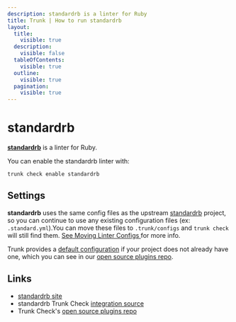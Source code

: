 ```yaml
---
description: standardrb is a linter for Ruby
title: Trunk | How to run standardrb
layout:
  title:
    visible: true
  description:
    visible: false
  tableOfContents:
    visible: true
  outline:
    visible: true
  pagination:
    visible: true
---
```


# standardrb

[**standardrb**](https://github.com/testdouble/standard#readme) is a linter for Ruby.

You can enable the standardrb linter with:

```shell
trunk check enable standardrb
```

## Settings

**standardrb** uses the same config files as the
upstream [standardrb](https://github.com/testdouble/standard#readme) project, so you can continue to use any
existing configuration files (ex: `.standard.yml`).You can move these files to `.trunk/configs` and `trunk check` will still find them. [See Moving Linter Configs ](..#moving-linter-configs) for more info.

Trunk provides a [default configuration](https://github.com/trunk-io/plugins/tree/main/linters/standardrb) if your project does not already have one,
which you can see in our [open source plugins repo]().



## Links

* [standardrb site](https://github.com/testdouble/standard#readme)
* standardrb Trunk Check [integration source](https://github.com/trunk-io/plugins/tree/main/linters/standardrb)
* Trunk Check's [open source plugins repo](https://github.com/trunk-io/plugins/tree/main)
